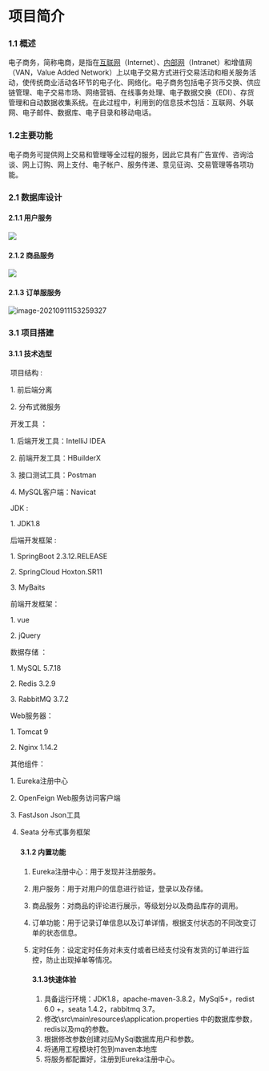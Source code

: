 # 项目简介

### 1.1 概述

电子商务，简称电商，是指在[互联网](https://baike.baidu.com/item/%E4%BA%92%E8%81%94%E7%BD%91/199186)（Internet）、[内部网](https://baike.baidu.com/item/%E5%86%85%E9%83%A8%E7%BD%91/420144)（Intranet）和增值网（VAN，Value Added  Network）上以电子交易方式进行交易活动和相关服务活动，使传统商业活动各环节的电子化、网络化。电子商务包括电子货币交换、供应链管理、电子交易市场、网络营销、在线事务处理、电子数据交换（EDI）、存货管理和自动数据收集系统。在此过程中，利用到的信息技术包括：互联网、外联网、电子邮件、数据库、电子目录和移动电话。 

### 1.2主要功能

​	电子商务可提供网上交易和管理等全过程的服务，因此它具有广告宣传、咨询洽谈、网上订购、网上支付、电子帐户、服务传递、意见征询、交易管理等各项功能。 

### 2.1  数据库设计

#### 2.1.1 用户服务

<img src="C:/Users/Kid/Desktop/讲义/讲义/商城/images/database/001-user.png">

#### 2.1.2  商品服务

<img src="C:/Users/Kid/Desktop/讲义/讲义/商城/images/database/002-goods.png">



#### 2.1.3  订单服服务

![image-20210911153259327](D:\my-image-host-master\003.-orders.png)

### 3.1  项目搭建

#### 	3.1.1	技术选型

​	项目结构 : 

​		1.	前后端分离

​		2.	分布式微服务

​	开发工具 ：

​		1.	后端开发工具：IntelliJ IDEA

​		2.	前端开发工具：HBuilderX

​		3.	接口测试工具：Postman

​		4.	MySQL客户端：Navicat

​	JDK : 

​		1.	JDK1.8

​	后端开发框架 : 

​		1.	SpringBoot 2.3.12.RELEASE 

​		2.	SpringCloud Hoxton.SR11

​		3.	MyBaits

​	前端开发框架：

​		1.	vue

​		2.	jQuery

​	数据存储 ：

​		1.	MySQL 5.7.18

​		2.	Redis 3.2.9

​		3.	RabbitMQ 3.7.2

​	Web服务器：

​		1.	Tomcat 9

​		2.	Nginx 1.14.2

​	其他组件：

​		1.	Eureka注册中心

​		2.	OpenFeign Web服务访问客户端

​		3.	FastJson Json工具

  4. Seata 分布式事务框架

     #### 3.1.2 内置功能

     1. Eureka注册中心：用于发现并注册服务。

     2. 用户服务：用于对用户的信息进行验证，登录以及存储。

     3. 商品服务：对商品的评论进行展示，等级划分以及商品库存的调用。

     4. 订单功能：用于记录订单信息以及订单详情，根据支付状态的不同改变订单的状态信息。

     5. 定时任务：设定定时任务对未支付或者已经支付没有发货的订单进行监控，防止出现掉单等情况。

        #### 3.1.3快速体验

        1. 具备运行环境：JDK1.8，apache-maven-3.8.2，MySql5+，redist 6.0 +，seata 1.4.2，rabbitmq 3.7。
        2. 修改\src\main\resources\application.properties 中的数据库参数，redis以及mq的参数。
        3. 根据修改参数创建对应MySql数据库用户和参数。
        4. 将通用工程模块打包到maven本地库
        5. 将服务都配置好，注册到Eureka注册中心。